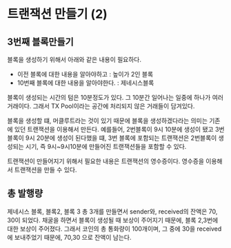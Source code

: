 # 트랜잭션 만들기 (2)

## 3번째 블록만들기

블록을 생성하기 위해서 아래와 같은 내용이 필요하다.

-   이전 블록에 대한 내용을 알아야하고 : 높이가 2인 블록
-   10번째 블록에 대한 내용을 알아야한다. : 제네시스블록

블록이 생성되는 시간의 텀은 10분정도가 있다.
그 10분간 일어나는 일중에 하나가 여러 거래이다.
그래서 TX Pool이라는 공간에 처리되지 않은 거래들이 담겨있다.

블록을 생성할 떄, 머클루트라는 것이 있기 때문에 블록을 생성하겠다라는 의미는 기존에 있던 트랜잭션을 이용해서 만든다.
예를들어, 2번블록이 9시 10분에 생성이 됐고 3번블록이 9시 20분에 생성이 된다했을 떄,
3번 블록에 포함되는 트랜잭션은 2번블록이 생성되는 시기, 즉 9시~9시10분에 만들어진 트랜잭션들을 포함할 수 있다.

트랜잭션이 만들어지기 위해서 필요한 내용은 트랜잭션의 영수증이다.
영수증을 이용해서 트랜잭션을 만들 수 있다.

## 총 발행량

제네시스 블록, 블록2, 블록 3
총 3개를 만들면서 sender와, received의 잔액은
70, 30이 되었다.
채굴을 하면서 블록이 생성될 때 보상이 주어지기 때문에, 블록 2,3번에 대한 보상이 주어졌다. 그래서 코인의 총 통화량이 100개이며, 그 중에 30을 received에 보내주었기 때문에, 70,30 으로 잔액이 남는다.
